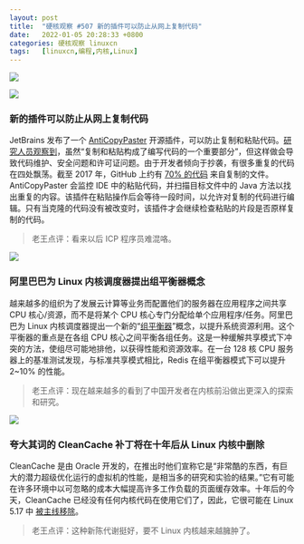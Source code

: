```yaml
---
layout: post
title:	"硬核观察 #507 新的插件可以防止从网上复制代码"
date:	2022-01-05 20:28:33 +0800 
categories:	硬核观察 linuxcn 
tags:	[linuxcn,编程,内核,Linux]
---
```



![](/Asserts/Images//attachment/album/202201/05/202726sf2ph3j7hfh3077h.jpg)


![](/Asserts/Images//attachment/album/202201/05/202733a6gaa0seb66803ns.jpg)


### 新的插件可以防止从网上复制代码


JetBrains 发布了一个 [AntiCopyPaster](https://github.com/JetBrains-Research/anti-copy-paster) 开源插件，可以防止复制和粘贴代码。[研究人员观察到](https://arxiv.org/abs/2112.15230)，虽然“复制和粘贴构成了编写代码的一个重要部分”，但这样做会导致代码维护、安全问题和许可证问题。由于开发者倾向于抄袭，有很多重复的代码在四处飘荡。截至 2017 年，GitHub 上约有 [70% 的代码](https://www.theregister.com/2017/11/21/github_duplicate_code/) 来自复制的文件。AntiCopyPaster 会监控 IDE 中的粘贴代码，并扫描目标文件中的 Java 方法以找出重复的内容。该插件在粘贴操作后会等待一段时间，以允许对复制的代码进行编辑。只有当克隆的代码没有被改变时，该插件才会继续检查粘贴的片段是否原样复制的代码。



> 
> 老王点评：看来以后 ICP 程序员难混咯。
> 
> 
> 


![](/Asserts/Images//attachment/album/202201/05/202747q9wfiiwcwgzucw2v.jpg)


### 阿里巴巴为 Linux 内核调度器提出组平衡器概念


越来越多的组织为了发展云计算等业务而配置他们的服务器在应用程序之间共享 CPU 核心/资源，而不是将某个 CPU 核心专门分配给单个应用程序/任务。阿里巴巴为 Linux 内核调度器提出一个新的“[组平衡器](https://lore.kernel.org/lkml/98f41efd-74b2-198a-839c-51b785b748a6@linux.alibaba.com/)”概念，以提升系统资源利用。这个平衡器的重点是在各组 CPU 核心之间平衡各组任务。这是一种缓解共享模式下冲突的方法，使组尽可能地排他，以获得性能和资源效率。在一台 128 核 CPU 服务器上的基准测试发现，与标准共享模式相比，Redis 在组平衡器模式下可以提升 2~10% 的性能。



> 
> 老王点评：现在越来越多的看到了中国开发者在内核前沿做出更深入的探索和研究。
> 
> 
> 


![](/Asserts/Images//attachment/album/202201/05/202809uqvouxheylmvhywc.jpg)


### 夸大其词的 CleanCache 补丁将在十年后从 Linux 内核中删除


CleanCache 是由 Oracle 开发的，在推出时他们宣称它是“非常酷的东西，有巨大的潜力超级优化运行的虚拟机的性能，是相当多的研究和实验的结果。”它有可能在许多环境中以可忽略的成本大幅提高许多工作负载的页面缓存效率。十年后的今天，CleanCache 已经没有任何内核代码在使用它们了，因此，它很可能在 Linux 5.17 中 [被主线移除](https://www.phoronix.com/scan.php?page=news_item&px=Linux-Cleancache-EOL)。



> 
> 老王点评：这种新陈代谢挺好，要不 Linux 内核越来越臃肿了。
> 
> 
>
